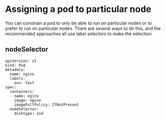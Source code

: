 # Assigning a pod to particular node


You can constrain a pod to only be able to run on particular nodes or to prefer to run on particular nodes. There are several ways to do this, and the recommended approaches all use label selectors to make the selection. 


## nodeSelector

```
apiVersion: v1
kind: Pod
metadata:
  name: nginx
  labels:
    env: test
spec:
  containers:
  - name: nginx
    image: nginx
    imagePullPolicy: IfNotPresent
  nodeSelector:
    disktype: ssd
    
```
